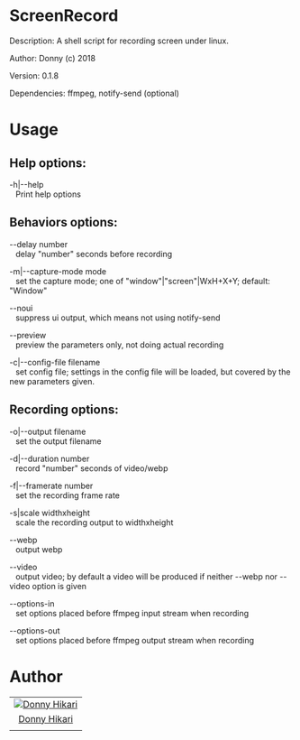 
# ScreenRecord

Description: A shell script for recording screen under linux.

Author: Donny (c) 2018

Version: 0.1.8

Dependencies: ffmpeg, notify-send (optional)

# Usage

## Help options:

-h|--help  
 &ensp; Print help options

## Behaviors options:

--delay number  
 &ensp; delay \"number\" seconds before recording

-m|--capture-mode mode  
 &ensp; set the capture mode; one of \"window\"|\"screen\"|WxH+X+Y; default: \"Window\" 

--noui  
 &ensp; suppress ui output, which means not using notify-send

--preview  
 &ensp; preview the parameters only, not doing actual recording

-c|--config-file filename  
 &ensp; set config file; settings in the config file will be loaded, but covered by the new parameters given.

## Recording options:

-o|--output filename  
 &ensp; set the output filename

-d|--duration number  
 &ensp; record \"number\" seconds of video/webp

-f|--framerate number  
 &ensp; set the recording frame rate

-s|scale widthxheight  
 &ensp; scale the recording output to widthxheight

--webp  
 &ensp; output webp

--video  
 &ensp; output video; by default a video will be produced if neither --webp nor --video option is given

--options-in  
 &ensp; set options placed before ffmpeg input stream when recording

--options-out  
 &ensp; set options placed before ffmpeg output stream when recording

# Author

|   |
|:-:|
| [![Donny Hikari](https://avatars3.githubusercontent.com/u/22200374?s=128)](https://github.com/Donny-Hikari) |
| [Donny Hikari](https://github.com/Donny-Hikari) |
|   |

